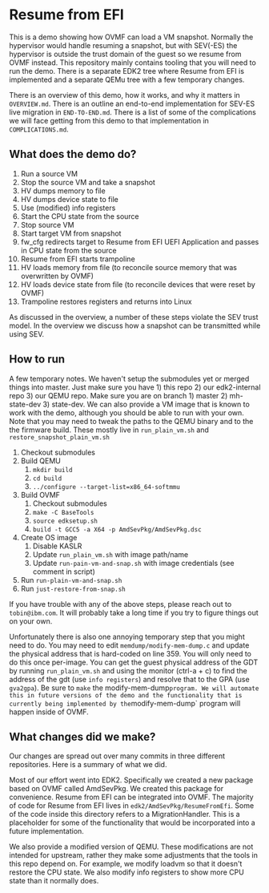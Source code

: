# Resume from EFI 

This is a demo showing how OVMF can load a VM snapshot. Normally the hypervisor would handle resuming a snapshot, but with SEV(-ES) the hypervisor is outside the trust domain of the guest so we resume from OVMF instead. This repository mainly contains tooling that you will need to run the demo. There is a separate EDK2 tree where Resume from EFI is implemented and a separate QEMu tree with a few temporary changes. 

There is an overview of this demo, how it works, and why it matters in `OVERVIEW.md`. There is an outline an end-to-end implementation for SEV-ES live migration in `END-TO-END.md`. There is a list of some of the complications we will face getting from this demo to that implementation in `COMPLICATIONS.md`.

## What does the demo do? 

1. Run a source VM 
2. Stop the source VM and take a snapshot
3. HV dumps memory to file
4. HV dumps device state to file
5. Use (modified) info registers
6. Start the CPU state from the source 
7. Stop source VM 
8. Start target VM from snapshot 
9. fw_cfg redirects target to Resume from EFI UEFI Application and passes in CPU state from the source 
10. Resume from EFI starts trampoline
11. HV loads memory from file (to reconcile source memory that was overwritten by OVMF)
12. HV loads device state from file (to reconcile devices that were reset by OVMF)
13. Trampoline restores registers and returns into Linux 

As discussed in the overview, a number of these steps violate the SEV trust model. In the overview we discuss how a snapshot can be transmitted while using SEV.

## How to run 

A few temporary notes. We haven't setup the submodules yet or merged things into master. Just make sure you have 1) this repo 2) our edk2-internal repo 3) our QEMU repo. Make sure you are on branch 1) master 2) mh-state-dev 3) state-dev. We can also provide a VM image that is known to work with the demo, although you should be able to run with your own. Note that you may need to tweak the paths to the QEMU binary and to the the firmware build. These mostly live in `run_plain_vm.sh` and `restore_snapshot_plain_vm.sh`

1. Checkout submodules
2. Build QEMU 
    1. `mkdir build`
    2. `cd build`
    3. `../configure --target-list=x86_64-softmmu`
3. Build OVMF
    1. Checkout submodules
    2. `make -C BaseTools`
    3. `source edksetup.sh`
    4. `build -t GCC5 -a X64 -p AmdSevPkg/AmdSevPkg.dsc`
4. Create OS image
    1. Disable KASLR
    2. Update `run_plain_vm.sh` with image path/name
    3. Update `run-pain-vm-and-snap.sh` with image credentials (see comment in script)
5. Run `run-plain-vm-and-snap.sh`
6. Run `just-restore-from-snap.sh`

If you have trouble with any of the above steps, please reach out to `tobin@ibm.com`. It will probably take a long time if you try to figure things out on your own.

Unfortunately there is also one annoying temporary step that you might need to do. You may need to edit `memdump/modify-mem-dump.c` and update the physical address that is hard-coded on line 359. You will only need to do this once per-image. You can get the guest physical address of the GDT by running `run_plain_vm.sh` and using the monitor (ctrl-a + c) to find the address of the gdt (use `info registers`) and resolve that to the GPA (use `gva2gpa`). Be sure to `make` the modify-mem-dump` program. We will automate this in future versions of the demo and the functionality that is currently being implemented by the `modify-mem-dump` program will happen inside of OVMF.


## What changes did we make? 

Our changes are spread out over many commits in three different repositories. Here is a summary of what we did.

Most of our effort went into EDK2. Specifically we created a new package based on OVMF called AmdSevPkg. We created this package for convenience. Resume from EFI can be integrated into OVMF. The majority of code for Resume from EFI lives in `edk2/AmdSevPkg/ResumeFromEfi`. Some of the code inside this directory refers to a MigrationHandler. This is a placeholder for some of the functionality that would be incorporated into a future implementation.

We also provide a modified version of QEMU. These modifications are not intended for upstream, rather they make some adjustments that the tools in this repo depend on. For example, we modify loadvm so that it doesn't restore the CPU state. We also modify info registers to show more CPU state than it normally does. 
